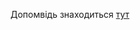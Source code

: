 Допомвідь знаходиться [тут](https://github.com/Kristina200220/ipz/blob/main/Working%20with%20local%20memory%20and%20cookies%20js.md)
